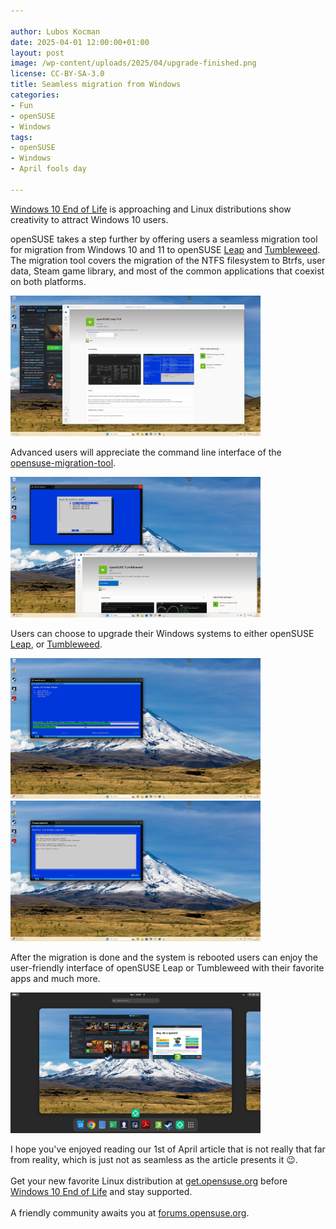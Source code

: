 ```yaml
---

author: Lubos Kocman
date: 2025-04-01 12:00:00+01:00
layout: post
image: /wp-content/uploads/2025/04/upgrade-finished.png
license: CC-BY-SA-3.0
title: Seamless migration from Windows
categories:
- Fun
- openSUSE
- Windows
tags:
- openSUSE
- Windows
- April fools day

---
```


[Windows 10 End of Life](https://learn.microsoft.com/en-us/lifecycle/products/windows-10-home-and-pro) is approaching and Linux distributions show creativity to attract Windows 10 users.

openSUSE takes a step further by offering users a seamless migration tool for migration from Windows 10 and 11 to openSUSE [Leap](https://get.opensuse.org/leap/) and [Tumbleweed](https://get.opensuse.org/tumbleweed/).
The migration tool covers the migration of the NTFS filesystem to Btrfs, user data, Steam game library, and most of the common applications that coexist on both platforms. 

<img src="/wp-content/uploads/2025/04/upgrade_leap.png" alt="Alt text" width="400">

Advanced users will appreciate the command line interface of the [opensuse-migration-tool](https://github.com/openSUSE/opensuse-migration-tool).

<img src="/wp-content/uploads/2025/04/cmdline.png" alt="Alt text" width="400">

Users can choose to upgrade their Windows systems to either openSUSE [Leap](https://get.opensuse.org/leap/), or [Tumbleweed](https://get.opensuse.org/tumbleweed/).

<img src="/wp-content/uploads/2025/04/upgrade_leap_2.png" alt="Alt text" width="400">

<img src="/wp-content/uploads/2025/04/upgrade-finished.png" alt="Alt text" width="400">

After the migration is done and the system is rebooted users can enjoy the user-friendly interface of openSUSE Leap or Tumbleweed with their favorite apps and much more.

<img src="/wp-content/uploads/2025/04/migrated.png" alt="Alt text" width="400">

I hope you've enjoyed reading our 1st of April article that is not really that far from reality, which is just not as seamless as the article presents it 😉.
<br><br>
Get your new favorite Linux distribution at [get.opensuse.org](https://get.opensuse.org) before [Windows 10 End of Life](https://learn.microsoft.com/en-us/lifecycle/products/windows-10-home-and-pro) and stay supported.
<br><br>
A friendly community awaits you at [forums.opensuse.org](https://forums.opensuse.org).
<meta name="keywords" content="openSUSE, April fools day" >




